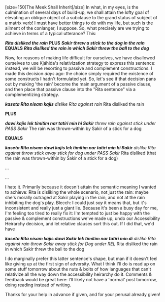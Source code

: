 [size=150]The Meek Shall Inherit[/size]
In what, in my eyes, is the culmination of several days of build-up, we shall attain the lofty goal of elevating an oblique object of a subclause to the grand status of subject of a matrix verb! I must have better things to do with my life, but such is the ailment of the conlanger, I suppose. So, what precisely are we trying to achieve in terms of a typical utterance? This:


**_Rita disliked the rain_**
**PLUS**
**_Sakir threw a stick to the dog in the rain_**
**EQUALS**
**_Rita disliked the rain in which Sakir threw the ball to the dog_**

Now, for reasons of making life difficult for ourselves, we have disallowed ourselves to use Kjáhida's relativization strategy to express this sentence: instead, we will be resorting to passive and complement constructions. I made this decision *days* ago: the choice simply required the existence of some constructs I hadn't formulated yet. So, let's see if that decision pans out by making 'the rain' become the main argument of a passive clause, and then place that passive clause into the "Rita sentence" via a complementizing strategy.

**_kaseta Ríta nísam kajis_**
_dislike Rita against rain_
Rita disliked the rain

**PLUS**

**_dawi kajis lek tímitim nar tatíri min hi Sakir_**
_threw rain against stick under PASS Sakir_
The rain was thrown-within by Sakir of a stick for a dog

**EQUALS**

**_kaseta Ríta nisam dawi kajis lek tímitim nar tatíri min hi Sakir_**
_dislike Rita against throw stick away stick for dog under PASS Sakir_
Rita disliked (that the rain was thrown-within by Sakir of a stick for a dog)

...

...

I hate it. Primarily because it doesn't attain the semantic meaning I wanted to achieve: Rita is disliking the whole scenario, not just the rain: maybe she's morally outraged at Sakir playing in the rain, and not at the rain inhibiting the dog's play. Blecch: I could just *say* it means that, but it's inconsistent and really just a giant lie. Because it's been a busy day for me, I'm feeling too tired to really fix it: I'm tempted to just be happy with the passive & complement constructions we've made up, undo our Accessibility Heirarchy decision, and let relative clauses sort this out. If I did that, we'd have

**_kaseta Ríta nísam kajis dawi Sakir lek tímitim nar tatíri min di_**
_dislike Rita against rain throw Sakir away stick for Dog under REL_
Rita disliked the rain in which Sakir threw the ball to the dog

I do marginally prefer this latter sentence's shape, but man if it doesn't feel like giving up at the first sign of adversity. What I think I'll do is read up on some stuff tomorrow about the nuts & bolts of how languages that can't relativize all the way down the accessibility heirarchy do it. Comments & feedback would be great here: I'll likely not have a 'normal' post tomorrow, doing reading instead of writing.

Thanks for your help in advance if given, and for your perusal already given!